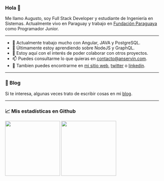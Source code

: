 ### Hola 👋

Me llamo Augusto, soy Full Stack Developer y estudiante de Ingeniería en Sistemas. 
Actualmente vivo en Paraguay y trabajo en [Fundación Paraguaya](http://www.fundacionparaguaya.org.py/v2/) como Programador Junior.

---

- 🔭 Actualmente trabajo mucho con Angular, JAVA y PostgreSQL.
- 🌱 Últimamente estoy aprendiendo sobre NodeJS y GraphQL.
- 🤔 Estoy aquí con el interés de poder colaborar con otros proyectos.
- 📫 Puedes consultarme lo que quieras en <a href="mailto:contacto@anservin.com">contacto@anservin.com</a>.
- 💬 Tambien puedes encontrarme en [mi sitio web](https://anservin.com), [twitter](https://twitter.com/agto_code) o [linkedin](https://www.linkedin.com/in/augusto-pappalardo-533961122/).

---
### 📰 Blog

 Si te interesa, algunas veces trato de escribir cosas en mi [blog](https://anservin.com/blog/).

---

### 📈 Mis estadísticas en Github

<p>
  <img height="180em" src="https://github-readme-stats.vercel.app/api?username=AGTO93&show_icons=true&hide_border=true&&count_private=true&include_all_commits=true&locale=es" />
  <img height="180em" src="https://github-readme-stats.vercel.app/api/top-langs/?username=AGTO93&exclude_repo=KNN-Image-Classification&show_icons=true&hide_border=true&layout=compact&langs_count=8&locale=es"/>
</p>



